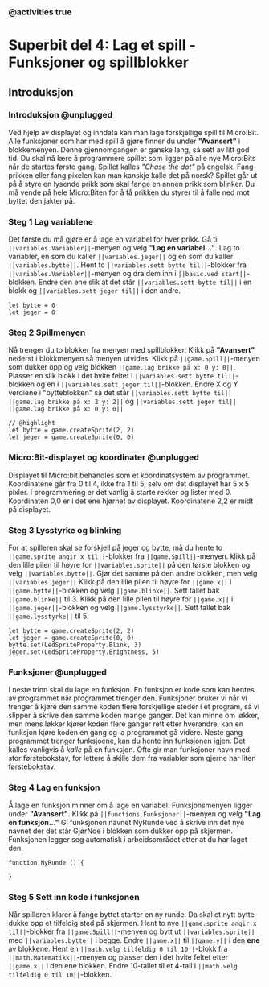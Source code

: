 ### @activities true

# Superbit del 4: Lag et spill - Funksjoner og spillblokker
## Introduksjon
### Introduksjon @unplugged

Ved hjelp av displayet og inndata kan man lage forskjellige spill til Micro:Bit.
Alle funksjoner som har med spill å gjøre finner du under **"Avansert"** i blokkemenyen.
Denne gjennomgangen er ganske lang, så sett av litt god tid.
Du skal nå lære å programmere spillet som ligger på alle nye Micro:Bits når de startes første gang.
Spillet kalles *"Chase the dot"* på engelsk. Fang prikken eller fang pixelen kan man kanskje kalle det på norsk?
Spillet går ut på å styre en lysende prikk som skal fange en annen prikk som blinker.
Du må vende på hele Micro:Biten for å få prikken du styrer til å falle ned mot byttet den jakter på.

### Steg 1 Lag variablene

Det første du må gjøre er å lage en variabel for hver prikk.
Gå til ``||variables.Variabler||``-menyen og velg **"Lag en variabel..."**.
Lag to variabler, en som du kaller ``||variables.jeger||`` og en som du kaller ``||variables.bytte||``.
Hent to ``||variables.sett bytte til||``-blokker fra ``||variables.Variabler||``-menyen og dra dem inn i ``||basic.ved start||``-blokken.
Endre den ene slik at det står ``||variables.sett bytte til||`` i en blokk og ``||variables.sett jeger til||`` i den andre.

```blocks
let bytte = 0
let jeger = 0
```

### Steg 2 Spillmenyen

Nå trenger du to blokker fra menyen med spillblokker.
Klikk på **"Avansert"** nederst i blokkmenyen så menyen utvides.
Klikk på ``||game.Spill||``-menyen som dukker opp og velg blokken ``||game.lag brikke på x: 0 y: 0||``.
Plasser en slik blokk i det hvite feltet i ``||variables.sett bytte til||``-blokken og en i ``||variables.sett jeger til||``-blokken.
Endre X og Y verdiene i "bytteblokken" så det står ``||variables.sett bytte til||`` ``||game.lag brikke på x: 2 y: 2||`` og ``||variables.sett jeger til||`` ``||game.lag brikke på x: 0 y: 0||``

```blocks
// @highlight
let bytte = game.createSprite(2, 2)
let jeger = game.createSprite(0, 0)
```

### Micro:Bit-displayet og koordinater @unplugged

Displayet til Micro:bit behandles som et koordinatsystem av programmet.
Koordinatene går fra 0 til 4, ikke fra 1 til 5, selv om det displayet har 5 x 5 pixler.
I programmering er det vanlig å starte rekker og lister med 0.
Koordinaten 0,0 er i det ene hjørnet av displayet.
Koordinatene 2,2 er midt på displayet.

### Steg 3 Lysstyrke og blinking

For at spilleren skal se forskjell på jeger og bytte, må du hente to ``||game.sprite angir x til||``-blokker fra ``||game.Spill||``-menyen.
klikk på den lille pilen til høyre for ``||variables.sprite||`` på den første blokken og velg ``||variables.bytte||``.
Gjør det samme på den andre blokken, men velg ``||variables.jeger||``
Klikk på den lille pilen til høyre for ``||game.x||`` i ``||game.bytte||``-blokken og velg ``||game.blinke||``.
Sett tallet bak ``||game.blinke||`` til 3.
Klikk på den lille pilen til høyre for ``||game.x||`` i ``||game.jeger||``-blokken og velg ``||game.lysstyrke||``.
Sett tallet bak ``||game.lysstyrke||`` til 5.

```blocks
let bytte = game.createSprite(2, 2)
let jeger = game.createSprite(0, 0)
bytte.set(LedSpriteProperty.Blink, 3)
jeger.set(LedSpriteProperty.Brightness, 5)
```

### Funksjoner @unplugged

I neste trinn skal du lage en funksjon.
En funksjon er kode som kan hentes av programmet når programmet trenger den.
Funksjoner bruker vi når vi trenger å kjøre den samme koden flere forskjellige steder i et program, så vi slipper å skrive den samme koden mange ganger.
Det kan minne om løkker, men mens løkker kjører koden flere ganger rett etter hverandre, kan en funksjon kjøre koden en gang og la programmet gå videre.
Neste gang programmet trenger funksjoene, kan du hente inn funksjonen igjen.
Det kalles vanligvis å *kalle* på en funksjon.
Ofte gir man funksjoner navn med stor førstebokstav, for lettere å skille dem fra variabler som gjerne har liten førstebokstav.

### Steg 4 Lag en funksjon

Å lage en funksjon minner om å lage en variabel.
Funksjonsmenyen ligger under **"Avansert"**.
Klikk på ``||functions.Funksjoner||``-menyen og velg **"Lag en funksjon..."**
Gi funksjonen navnet NyRunde ved å skrive inn det nye navnet der det står GjørNoe i blokken som dukker opp på skjermen.
Funksjonen legger seg automatisk i arbeidsområdet etter at du har laget den.

```blocks
function NyRunde () {
	
}
```

### Steg 5 Sett inn kode i funksjonen

Når spilleren klarer å fange byttet starter en ny runde.
Da skal et nytt bytte dukke opp et tilfeldig sted på skjermen.
Hent to nye ``||game.sprite angir x til||``-blokker fra ``||game.Spill||``-menyen og bytt ut ``||variables.sprite||`` med ``||variables.bytte||`` i begge.
Endre ``||game.x||`` til ``||game.y||`` i den **ene** av blokkene.
Hent en ``||math.velg tilfeldig 0 til 10||``-blokk fra ``||math.Matematikk||``-menyen og plasser den i det hvite feltet etter ``||game.x||`` i den ene blokken.
Endre 10-tallet til et 4-tall i ``||math.velg tilfeldig 0 til 10||``-blokken.
